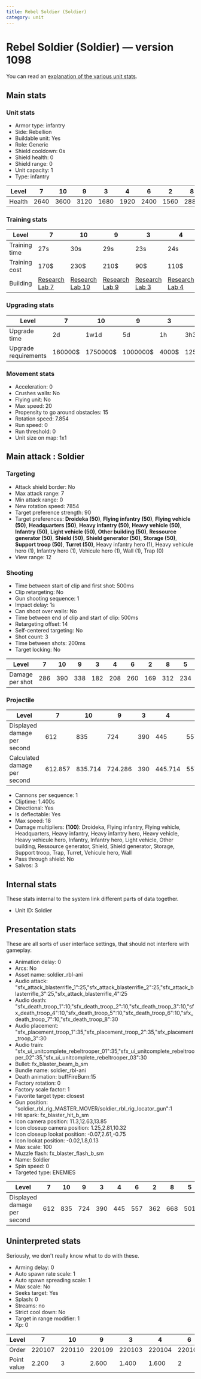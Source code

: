 ```yaml
---
title: Rebel Soldier (Soldier)
category: unit
---
```


# Rebel Soldier (Soldier) — version 1098

You can read an [explanation  of the various unit stats](unitexplained.md).

## Main stats

### Unit stats

  * Armor type: infantry
  * Side: Rebellion
  * Buildable unit: Yes
  * Role: Generic
  * Shield cooldown: 0s
  * Shield health: 0
  * Shield range: 0
  * Unit capacity: 1
  * Type: infantry

|Level |7   |10  |9   |3   |4   |6   |2   |8   |5   |1   |
|------|----|----|----|----|----|----|----|----|----|----|
|Health|2640|3600|3120|1680|1920|2400|1560|2880|2160|1300|


### Training stats

|Level        |7                                     |10                                     |9                                     |3                                     |4                                     |6                                     |2                                     |8                                     |5                                     |1                               |
|-------------|--------------------------------------|---------------------------------------|--------------------------------------|--------------------------------------|--------------------------------------|--------------------------------------|--------------------------------------|--------------------------------------|--------------------------------------|--------------------------------|
|Training time|27s                                   |30s                                    |29s                                   |23s                                   |24s                                   |26s                                   |22s                                   |28s                                   |25s                                   |20s                             |
|Training cost|170$                                  |230$                                   |210$                                  |90$                                   |110$                                  |150$                                  |70$                                   |200$                                  |130$                                  |50$                             |
|Building     |[Research Lab 7](rebelOffenseLab.html)|[Research Lab 10](rebelOffenseLab.html)|[Research Lab 9](rebelOffenseLab.html)|[Research Lab 3](rebelOffenseLab.html)|[Research Lab 4](rebelOffenseLab.html)|[Research Lab 6](rebelOffenseLab.html)|[Research Lab 2](rebelOffenseLab.html)|[Research Lab 8](rebelOffenseLab.html)|[Research Lab 5](rebelOffenseLab.html)|[Barracks 1](rebelBarracks.html)|


### Upgrading stats

|Level               |7      |10      |9       |3    |4     |6      |2    |8      |5     |1      |
|--------------------|-------|--------|--------|-----|------|-------|-----|-------|------|-------|
|Upgrade time        |2d     |1w1d    |5d      |1h   |3h30m |1d     |15m  |3d12h  |8h    |0s     |
|Upgrade requirements|160000$|1750000$|1000000$|4000$|12500$|100000$|1500$|320000$|25000$|Nothing|


### Movement stats

  * Acceleration: 0
  * Crushes walls: No
  * Flying unit: No
  * Max speed: 20
  * Propensity to go around obstacles: 15
  * Rotation speed: 7.854
  * Run speed: 0
  * Run threshold: 0
  * Unit size on map: 1x1

## Main attack : Soldier

### Targeting

  * Attack shield border: No
  * Max attack range: 7
  * Min attack range: 0
  * New rotation speed: 7854
  * Target preference strength: 90
  * Target preferences: **Droideka (50)**, **Flying infantry (50)**, **Flying vehicle (50)**, **Headquarters (50)**, **Heavy infantry (50)**, **Heavy vehicle (50)**, **Infantry (50)**, **Light vehicle (50)**, **Other building (50)**, **Ressource generator (50)**, **Shield (50)**, **Shield generator (50)**, **Storage (50)**, **Support troop (50)**, **Turret (50)**, Heavy infantry hero (1), Heavy vehicule hero (1), Infantry hero (1), Vehicule hero (1), Wall (1), Trap (0)
  * View range: 12

### Shooting

  * Time between start of clip and first shot: 500ms
  * Clip retargeting: No
  * Gun shooting sequence: 1
  * Impact delay: 1s
  * Can shoot over walls: No
  * Time between end of clip and start of clip: 500ms
  * Retargeting offset: 14
  * Self-centered targeting: No
  * Shot count: 3
  * Time between shots: 200ms
  * Target locking: No

|Level          |7  |10 |9  |3  |4  |6  |2  |8  |5  |1  |
|---------------|---|---|---|---|---|---|---|---|---|---|
|Damage per shot|286|390|338|182|208|260|169|312|234|141|


### Projectile

|Level                       |7      |10     |9      |3  |4      |6      |2      |8      |5      |1      |
|----------------------------|-------|-------|-------|---|-------|-------|-------|-------|-------|-------|
|Displayed damage per second |612    |835    |724    |390|445    |557    |362    |668    |501    |302    |
|Calculated damage per second|612.857|835.714|724.286|390|445.714|557.143|362.143|668.571|501.429|302.143|


  * Cannons per sequence: 1
  * Cliptime: 1.400s
  * Directional: Yes
  * Is deflectable: Yes
  * Max speed: 18
  * Damage multipliers: **(100)**: Droideka, Flying infantry, Flying vehicle, Headquarters, Heavy infantry, Heavy infantry hero, Heavy vehicle, Heavy vehicule hero, Infantry, Infantry hero, Light vehicle, Other building, Ressource generator, Shield, Shield generator, Storage, Support troop, Trap, Turret, Vehicule hero, Wall
  * Pass through shield: No
  * Salvos: 3

## Internal stats

These stats internal to the system link different parts of data together.

  * Unit ID: Soldier

## Presentation stats

These are all sorts of user interface settings, that should not interfere with gameplay.

  * Animation delay: 0
  * Arcs: No
  * Asset name: soldier_rbl-ani
  * Audio attack: "sfx_attack_blasterrifle_1":25,"sfx_attack_blasterrifle_2":25,"sfx_attack_blasterrifle_3":25,"sfx_attack_blasterrifle_4":25
  * Audio death: "sfx_death_troop_1":10,"sfx_death_troop_2":10,"sfx_death_troop_3":10,"sfx_death_troop_4":10,"sfx_death_troop_5":10,"sfx_death_troop_6":10,"sfx_death_troop_7":10,"sfx_death_troop_8":30
  * Audio placement: "sfx_placement_troop_1":35,"sfx_placement_troop_2":35,"sfx_placement_troop_3":30
  * Audio train: "sfx_ui_unitcomplete_rebeltrooper_01":35,"sfx_ui_unitcomplete_rebeltrooper_02":35,"sfx_ui_unitcomplete_rebeltrooper_03":30
  * Bullet: fx_blaster_beam_b_sm
  * Bundle name: soldier_rbl-ani
  * Death animation: buffFireBurn:15
  * Factory rotation: 0
  * Factory scale factor: 1
  * Favorite target type: closest
  * Gun position: "soldier_rbl_rig_MASTER_MOVER/soldier_rbl_rig_locator_gun":1
  * Hit spark: fx_blaster_hit_b_sm
  * Icon camera position: 11.3,12.63,13.85
  * Icon closeup camera position: 1.25,2.81,10.32
  * Icon closeup lookat position: -0.07,2.61,-0.75
  * Icon lookat position: -0.02,1.8,0.13
  * Max scale: 100
  * Muzzle flash: fx_blaster_flash_b_sm
  * Name: Soldier
  * Spin speed: 0
  * Targeted type: ENEMIES

|Level                      |7  |10 |9  |3  |4  |6  |2  |8  |5  |1  |
|---------------------------|---|---|---|---|---|---|---|---|---|---|
|Displayed damage per second|612|835|724|390|445|557|362|668|501|302|


## Uninterpreted stats

Seriously, we don't really know what to do with these.

  * Arming delay: 0
  * Auto spawn rate scale: 1
  * Auto spawn spreading scale: 1
  * Max scale: No
  * Seeks target: Yes
  * Splash: 0
  * Streams: no
  * Strict cool down: No
  * Target in range modifier: 1
  * Xp: 0

|Level      |7     |10    |9     |3     |4     |6     |2     |8     |5     |1     |
|-----------|------|------|------|------|------|------|------|------|------|------|
|Order      |220107|220110|220109|220103|220104|220106|220102|220108|220105|220101|
|Point value|2.200 |3     |2.600 |1.400 |1.600 |2     |1.200 |2.400 |1.800 |1     |


